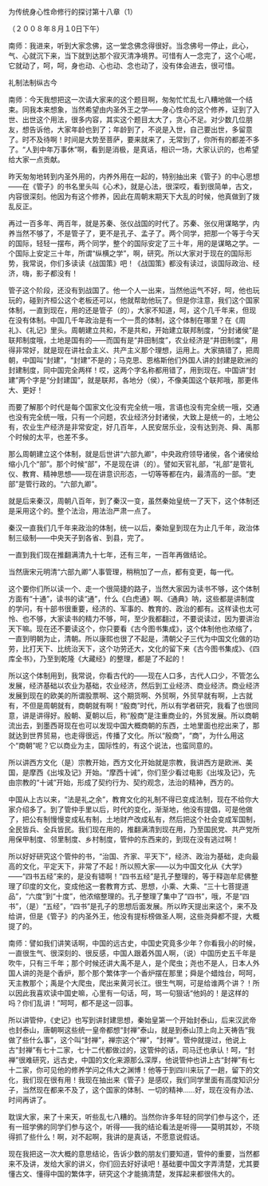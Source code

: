 为传统身心性命修行的探讨第十八章（1）

（２００８年８月１0日下午）

南师：我进来，听到大家念佛，这一堂念佛念得很好。当念佛号一停止，此心，气、心就沉下来，当下就到达那个寂灭清净境界。可惜有人一念完了，这个心呢，它就动了，呵，呵，身也动、心也动、念也动了，没有体会进去，很可惜。

礼制法制纵古今

南师：今天我想把这一次请大家来的这个题目啊，匆匆忙忙乱七八糟地做一个结束。同我本来想象，当然希望由内圣外王之学——身心性命的这个修养，证到了入世、出世这个用法，很多内容，其实这个题目太大了，贪心不足。对少数几位朋友，想告诉他，大家年龄也到了；年龄到了，不说是入世，自己要出世，多留意了。时不及待啊！时间是大势至菩萨，要来就来了，无常到了，你所有的都差不多了。“人到中年万事休”啊，看到是消极，是真话，相识一场，大家认识的，也希望给大家一点贡献。

昨天匆匆地转到内圣外用的，内养外用在一起的，特别抽出来《管子》的中心思想——在《管子》的书名里头叫《心术》，就是心法，很深哎，看到很简单，古文，内容很深刻。他因为有这个修养，因此在周朝末期天下大乱的时候，他真做到了拨乱反正。

再过一百多年、两百年，就是苏秦、张仪战国的时代了。苏秦、张仪用谋略学，内养当然不够了，不是管子了，更不是孔子、孟子了。两个同学，把那一个等于今天的国际，轻轻一摆布，两个同学，整个的国际安定了三十年，用的是谋略之学。一个国际上安定三十年，所谓“纵横之学”，啊，研究。所以大家对于现在的国际形势，我常说，你们多读读《战国策》吧！《战国策》都没有读过，谈国际政治、经济，嗨，影子都没有！

管子这个阶段，还没有到战国了。他一个人一出来，当然他运气不好，呵，他也玩玩的，碰到齐桓公这个老板还可以，他就帮助他玩了。但是你注意，我们这个国家体制，一直到现在，用的还是管子（的），大家不知道，呵，这个几千年来，但现在没有体制。中国几千年政治是有一个一贯的体制，这个体制在哪里？在《周礼》、《礼记》里头。周朝建立共和，不是共和，开始建立联邦制度，“分封诸侯”是联邦制度哦，土地是国有的——而国有是“井田制度”，农业经济是“井田制度”，用得非常好，就是现在讲社会主义、共产主义那个理想，运用上。大家搞错了，把周朝，中国叫“封建”，“封建”不是的；马克思、恩格斯他们外国人讲的封建是欧洲的封建制度，同中国完全两样！哎，这两个字名称都用错了，用到现在。中国讲“封建”两个字是“分封建国”，就是联邦，各地分（侯），不像美国这个联邦哦，那更伟大、更好！

而要了解那个时代是每个国家文化没有完全统一哦，言语也没有完全统一哦，交通也没有完全统一哦，只有一个问题，农业经济分封诸侯，大致上是统一的，土地公有，农业生产经济是非常安定，好几百年，人民安居乐业，没有达到尧、舜、禹那个时候的太平，也差不多。

那么周朝建立这个体制，就是后世讲“六部九卿”，中央政府领导诸侯，各个诸侯给缩小几个“部”。那个时候“部”，不是现在讲（的）。譬如天官礼部，“礼部”是管礼仪、教育、精神思想——现在讲意识形态，一切等等都在内，最清高的一部。“吏部”是管行政的。“六部九卿”。

就是后来秦汉，周朝八百年，到了秦汉一变，虽然秦始皇统一了天下，这个体制还是采用这个的。整个法治，用法治严肃一点了。

秦汉一直我们几千年来政治的体制，统一以后，秦始皇到现在为止几千年，政治体制三级制——中央天子到各省、到县，完了。

一直到我们现在推翻满清九十七年，还有三年，一百年再做结论。

当然唐宋元明清“六部九卿”人事管理，稍稍加了一点，都有变更，每一代。

这个要你们所以读一个、走一个很简捷的路子，当然大家因为读书不够，这个体制方面有“十通”，读书的读“通”，什么《白虎通》啊、《通典》呐，这些都是讲制度的学问，有十部书很重要，经济的、军事的、教育的、政治的都有。这样读也太可怜、也不够，大家读书的精力不够，呵，至少我都翻过，不要说读过，因为要讲治天下嘛。现在还不要读这个，你只要看《古今图书集成》，这个体制他也浓缩了，一直到明朝为止，清朝。所以康熙也很了不起是，清朝父子三代为中国文化做的功劳，比打天下、比统治天下，这个功劳还大，文化的留下来《古今图书集成》、《四库全书》，乃至到乾隆《大藏经》的整理，都是了不起的！

所以这个体制用到，我常说，你看古代的——现在人口多，古代人口少，不管怎么发展，经济基础以农业为基础，农业经济，然后到工业经济、商业经济。商业经济发展到现在的欧美的所谓股票啊、这个期货啊、外贸啊，外贸早就有啊，上古就有，不但是周朝就有，商朝就有啊！“殷商”时代，所以有学者研究，我看了也很同意，讲是讲得好。殷朝、夏朝以后，称“殷商”是注重商业的，外贸发展。所以商朝流出去，到墨西哥现在也可以发现中国大概商朝的东西，土地里面也挖出来了，那就达到世界贸易，也走得很远，传播了文化。所以“殷商”，“商”，为什么用这个“商朝”呢？它以商业为主，国际性的，有这个说法，也蛮同意的。

所以讲西方文化（是）宗教开始，西方文化开始就是宗教，我讲西方是欧洲、美国，是摩西《出埃及记》开始。“摩西十诫”，你们至少看过电影《出埃及记》，先由宗教的“十诫”开始，形成了契约行为、契约观念，法治的精神，西方的。

中国从上古以来，“法是礼之余”，教育文化的礼制不得已变成法制，现在不给你大家介绍多了。到了管仲手里以后，时代的变化，渐渐地，他没有提倡，可是他做了，把公有制慢慢变成私有制，土地财产改成私有，然后把这个社会变成军国制，全民皆兵、全兵皆民。我们现在用的，推翻满清到现在用，乃至国民党、共产党所用保甲制度、邻里制度、乡村制度，管仲的东西来的，到现在没有逃过啊！

所以好好研究这个管仲的书，“治国、齐家、平天下”，经济、政治为基础，走向最高的文化，平定天下，非常了不起！所以照大家——以为中国文化从《大学》——“四书五经”来的，是没有错啊！“四书五经”是孔子整理的，等于释迦牟尼佛整理了印度的文化，变成他这一套教育方式、思想，小乘、大乘、“三十七菩提道品”，“六度”到“十度”，他浓缩整理的。孔子整理了集中了“四书”，哦，不是“四书”，（是）“五经”，“四书”是孔子的思想后面发展。所以昨天提出来这个，来不及给讲，但是《管子》的内圣外王，他没有提标榜做圣人啊，这些尧舜都不提，大概提了的。

南师：譬如我们讲笑话啊，中国的远古史，中国史究竟多少年？你看我小的时候，一直很生气、很深刻的、很反感，中国人跟着外国人啊，（说）中国历史五千年是吹牛，只有三千年；那个时候还讲大禹不是人，是个爬虫；尧也不是人，日本人外国人讲的尧是个香炉，那个那个繁体字一个香炉摆在那里；舜是个蜡烛台，呵呵，天主教那个；禹是个大爬虫，爬出来黄河长江。很生气啊，可是给谁两个讲？！所以因此我喜欢读中国史嘛，心里有一句话，呵，骂一句狠话“他妈的！是这样的吗？你们乱讲！”呵呵，都不是这一回事。

所以讲管仲，《史记》也写到讲封建思想，秦始皇第一个开始封泰山，后来汉武帝也封泰山，唐朝啊这些统一皇帝都想“封禅”泰山，就是到泰山顶上向上天祷告“我做了些什么事”，这个叫“封禅”，禅宗这个“禅”，“封禅”。管仲就提过，他说上古“封禅”有七十二家，七十二代都做过的，这管仲的话，司马迁也承认！呵，“封禅”很难研究，远古史，中国的文化来源那么深厚，他说管仲也讲上古“封禅”有七十二家，你可见他的修养学问之伟大之渊博！他等于到四川来玩了一趟，留下的文化，我们现在很有用！我现在抽出来《管子》是感叹，我们同学里面有高度知识分子，当然现在都来不及了，这个国家的体制、一切的精神……好，现在没有办法、时间再讲了。

耽误大家，来了十来天，听些乱七八糟的。当然你许多年轻的同学们参与这个，还有一班学佛的同学们参与这个，听得——我的结论看法是听得——莫明其妙，不晓得抓了些什么！啊，对不起啊，我讲的是真话，不愿意说假话。

现在我把这一次大概的意思结论，告诉少数的朋友们要知道，管仲的重要，当然都来不及讲，发给大家的讲义，你们回去好好读吧！基础要中国文字弄清楚，尤其要懂古文、懂得中国的繁体字，研究这个才能搞清楚，发挥起来都很伟大的。


